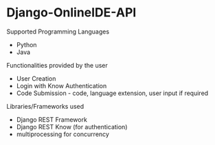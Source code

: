 # Django-OnlineIDE-API

Supported Programming Languages 
- Python
-  Java

Functionalities provided by the user
- User Creation
- Login with Know Authentication
- Code Submission - code, language extension, user input if required


Libraries/Frameworks used
- Django REST Framework
- Django REST Know (for authentication)
- multiprocessing for concurrency



